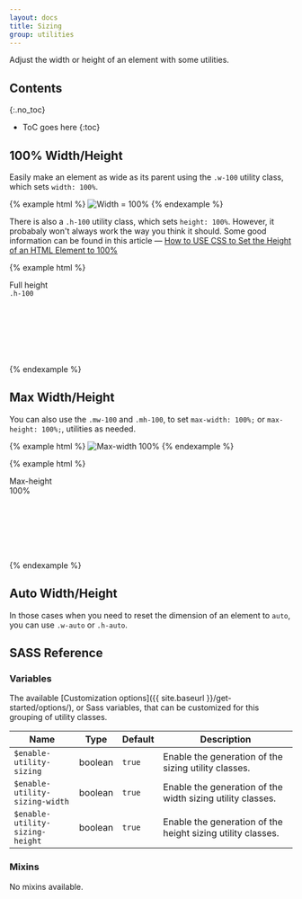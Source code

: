 ```yaml
---
layout: docs
title: Sizing
group: utilities
---
```


Adjust the width or height of an element with some utilities.

## Contents
{:.no_toc}

* ToC goes here
{:toc}

## 100% Width/Height

Easily make an element as wide as its parent using the `.w-100` utility class, which sets `width: 100%`.

{% example html %}
<img class="w-100" data-src="holder.js/200px100?text=Width%20%3D%20100%25" alt="Width = 100%">
{% endexample %}

There is also a `.h-100` utility class, which sets `height: 100%`.  However, it probabaly won't always work the way you think it should.  Some good information can be found in this article &mdash; [How to USE CSS to Set the Height of an HTML Element to 100%](https://www.lifewire.com/set-height-html-element-100-percent-3467075)

{% example html %}
<div class="cf-example-height">
    <div class="bg-gray-50 px-2 d-inline-block" style="height: 150px;">
        <div class="h-100 bg-gray-300 text-center p-1 d-inline-block">
            Full height<br />
            <code>.h-100</code>
        </div>
    </div>
</div>
{% endexample %}

## Max Width/Height

You can also use the `.mw-100` and `.mh-100`, to set `max-width: 100%;` or `max-height: 100%;`, utilities as needed.

{% example html %}
<img class="mw-100" data-src="holder.js/1000px100?text=Max-width%20%3D%20100%25" alt="Max-width 100%">
{% endexample %}

{% example html %}
<div class="cf-example-height">
    <div class="bg-gray-50 px-2 d-inline-block" style="height: 150px;">
        <div class="mh-100 bg-gray-300 text-center p-1 d-inline-block" style="width: 100px; height: 200px;">
            Max-height 100%
         </div>
    </div>
</div>
{% endexample %}

## Auto Width/Height

In those cases when you need to reset the dimension of an element to `auto`, you can use `.w-auto` or `.h-auto`.

## SASS Reference

### Variables

The available [Customization options]({{ site.baseurl }}/get-started/options/), or Sass variables, that can be customized for this grouping of utility classes.

<div class="table-scroll">
    <table class="table table-bordered table-striped">
        <thead>
            <tr>
                <th style="width: 100px;">Name</th>
                <th style="width: 50px;">Type</th>
                <th style="width: 50px;">Default</th>
                <th>Description</th>
            </tr>
        </thead>
        <tbody>
            <tr>
                <td><code>$enable-utility-sizing</code></td>
                <td>boolean</td>
                <td><code>true</code></td>
                <td>
                    Enable the generation of the sizing utility classes.
                </td>
            </tr>
            <tr>
                <td><code>$enable-utility-sizing-width</code></td>
                <td>boolean</td>
                <td><code>true</code></td>
                <td>
                    Enable the generation of the width sizing utility classes.
                </td>
            </tr>
            <tr>
                <td><code>$enable-utility-sizing-height</code></td>
                <td>boolean</td>
                <td><code>true</code></td>
                <td>
                    Enable the generation of the height sizing utility classes.
                </td>
            </tr>
        </tbody>
    </table>
</div>

### Mixins

No mixins available.
